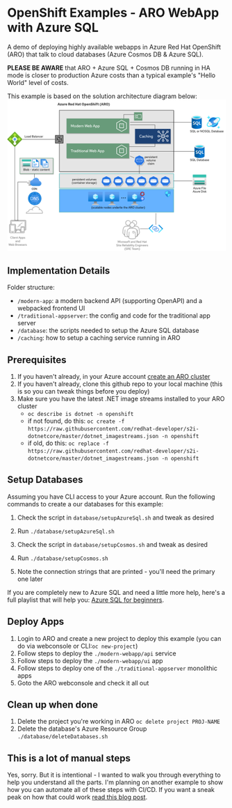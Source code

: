 # OpenShift Examples - ARO WebApp with Azure SQL
A demo of deploying highly available webapps in Azure Red Hat OpenShift (ARO) that talk to cloud databases (Azure Cosmos DB & Azure SQL).

**PLEASE BE AWARE** that ARO + Azure SQL + Cosmos DB running in HA mode is closer to production Azure costs than a typical example's "Hello World" level of costs.


This example is based on the solution architecture diagram below:
![Diagram](.diagrams/HA-webapps-ARO-SQL.png)

## Implementation Details

Folder structure:

- `/modern-app`: a modern backend API (supporting OpenAPI) and a webpacked frontend UI
- `/traditional-appserver`: the config and code for the traditional app server
- `/database`: the scripts needed to setup the Azure SQL database
- `/caching`: how to setup a caching service running in ARO

## Prerequisites
1. If you haven't already, in your Azure account [create an ARO cluster](https://docs.microsoft.com/en-us/azure/openshift/tutorial-create-cluster)
2. If you haven't already, clone this github repo to your local machine (this is so you can tweak things before you deploy)
3. Make sure you have the latest .NET image streams installed to your ARO cluster
   - `oc describe is dotnet -n openshift`
   - if not found, do this: `oc create -f https://raw.githubusercontent.com/redhat-developer/s2i-dotnetcore/master/dotnet_imagestreams.json -n openshift`
   - if old, do this: `oc replace -f https://raw.githubusercontent.com/redhat-developer/s2i-dotnetcore/master/dotnet_imagestreams.json -n openshift`

## Setup Databases
Assuming you have CLI access to your Azure account. Run the following commands to create a our databases for this example:

1. Check the script in `database/setupAzureSql.sh` and tweak as desired
2. Run `./database/setupAzureSql.sh`

3. Check the script in `database/setupCosmos.sh` and tweak as desired
4. Run `./database/setupCosmos.sh`
5. Note the connection strings that are printed - you'll need the primary one later

If you are completely new to Azure SQL and need a little more help, here's a full playlist that will help you: [Azure SQL for beginners](https://www.youtube.com/playlist?list=PLlrxD0HtieHi5c9-i_Dnxw9vxBY-TqaeN).


## Deploy Apps
1. Login to ARO and create a new project to deploy this example (you can do via webconsole or CLI:`oc new-project`)
2. Follow steps to deploy the `./modern-webapp/api` service
3. Follow steps to deploy the `./modern-webapp/ui` app
4. Follow steps to deploy one of the `./traditional-appserver` monolithic apps
5. Goto the ARO webconsole and check it all out

## Clean up when done
1. Delete the project you're working in ARO `oc delete project PROJ-NAME`
2. Delete the database's Azure Resource Group `./database/deleteDatabases.sh`

## This is a lot of manual steps
Yes, sorry. But it is intentional - I wanted to walk you through everything to help you understand all the parts. I'm planning on another example to show how you can automate all of these steps with CI/CD. If you want a sneak peak on how that could work [read this blog post](https://developers.redhat.com/blog/2020/09/03/the-present-and-future-of-ci-cd-with-gitops-on-red-hat-openshift/).